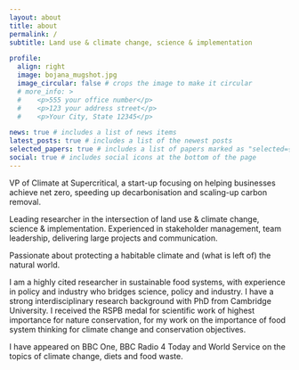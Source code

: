 ```yaml
---
layout: about
title: about
permalink: /
subtitle: Land use & climate change, science & implementation

profile:
  align: right
  image: bojana_mugshot.jpg
  image_circular: false # crops the image to make it circular
  # more_info: >
  #    <p>555 your office number</p>
  #    <p>123 your address street</p>
  #    <p>Your City, State 12345</p>

news: true # includes a list of news items
latest_posts: true # includes a list of the newest posts
selected_papers: true # includes a list of papers marked as "selected={true}"
social: true # includes social icons at the bottom of the page
---
```


VP of Climate at Supercritical, a start-up focusing on helping businesses achieve net zero, speeding up decarbonisation and scaling-up carbon removal.

Leading researcher in the intersection of land use & climate change, science & implementation. Experienced in stakeholder management, team leadership, delivering large projects and communication.

Passionate about protecting a habitable climate and (what is left of) the natural world.

I am a highly cited researcher in sustainable food systems, with experience in policy and industry who bridges science, policy and industry. I have a strong interdisciplinary research background with PhD from Cambridge University. I received the RSPB medal for scientific work of highest importance for nature conservation, for my work on the importance of food system thinking for climate change and conservation objectives.

I have appeared on BBC One, BBC Radio 4 Today and World Service on the topics of climate change, diets and food waste.
